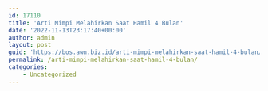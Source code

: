 ```yaml
---
id: 17110
title: 'Arti Mimpi Melahirkan Saat Hamil 4 Bulan'
date: '2022-11-13T23:17:40+00:00'
author: admin
layout: post
guid: 'https://bos.awn.biz.id/arti-mimpi-melahirkan-saat-hamil-4-bulan/'
permalink: /arti-mimpi-melahirkan-saat-hamil-4-bulan/
categories:
    - Uncategorized
---
```


